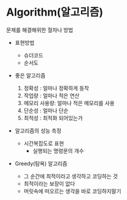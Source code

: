 # Algorithm(알고리즘)

문제를 해결해위한 절차나 방법

- 표현방법

  - 슈더코드
  - 순서도
- 좋은 알고리즘

  1. 정확성 : 얼마나 정확하게 동작
  2. 작업량 : 얼마나 적은 연산
  3. 메모리 사용량: 얼마나 적은 메모리를 사용
  4. 단순성 : 얼마나 단순
  5. 최적성 : 최적화 되어있는가
- 알고리즘의 성능 측정
  - 시간복잡도로 표현
    - 실행되는 명령문의 개수
- Greedy(탐욕) 알고리즘
  - 그 순간에 최적이라고 생각하고 코딩하는 것
  - 최적이라는 보장이 없다
  - 머릿속에 떠오르는 생각을 바로 코딩하지말기

